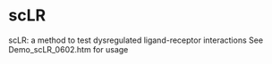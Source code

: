 # scLR
scLR: a method to test dysregulated ligand-receptor interactions 
See Demo_scLR_0602.htm for usage

